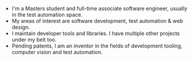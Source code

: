 - I'm a Masters student and full-time associate software engineer, usually in the test automation space.
- My areas of interest are software development, test automation & web design.
- I maintain developer tools and libraries. I have multiple other projects under my belt too.
- Pending patents, I am an inventor in the fields of development tooling, computer vision and test automation.
